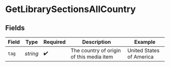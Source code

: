 # GetLibrarySectionsAllCountry


## Fields

| Field                                    | Type                                     | Required                                 | Description                              | Example                                  |
| ---------------------------------------- | ---------------------------------------- | ---------------------------------------- | ---------------------------------------- | ---------------------------------------- |
| `tag`                                    | *string*                                 | :heavy_check_mark:                       | The country of origin of this media item | United States of America                 |